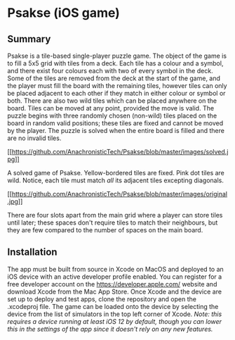 # Psakse (iOS game)

## Summary

Psakse is a tile-based single-player puzzle game. The object of the game is to fill a 5x5 grid with tiles from a deck. Each tile has a colour and a symbol, and there exist four colours each with two of every symbol in the deck. Some of the tiles are removed from the deck at the start of the game, and the player must fill the board with the remaining tiles, however tiles can only be placed adjacent to each other if they match in either colour or symbol or both. There are also two wild tiles which can be placed anywhere on the board. Tiles can be moved at any point, provided the move is valid. The puzzle begins with three randomly chosen (non-wild) tiles placed on the board in random valid positions; these tiles are fixed and cannot be moved by the player. The puzzle is solved when the entire board is filled and there are no invalid tiles.

[[https://github.com/AnachronisticTech/Psakse/blob/master/images/solved.jpg]]

A solved game of Psakse. Yellow-bordered tiles are fixed. Pink dot tiles are wild. Notice, each tile must match _all_ its adjacent tiles excepting diagonals.

[[https://github.com/AnachronisticTech/Psakse/blob/master/images/original.jpg]]

There are four slots apart from the main grid where a player can store tiles until later; these spaces don't require tiles to match their neighbours, but they are few compared to the number of spaces on the main board.

## Installation

The app must be built from source in Xcode on MacOS and deployed to an iOS device with an active developer profile enabled. You can register for a free developer account on the https://developer.apple.com/ website and download Xcode from the Mac App Store. Once Xcode and the device are set up to deploy and test apps, clone the repository and open the .xcodeproj file. The game can be loaded onto the device by selecting the device from the list of simulators in the top left corner of Xcode. _Note: this requires a device running at least iOS 12 by default, though you can lower this in the settings of the app since it doesn't rely on any new features._ 
